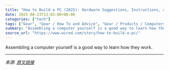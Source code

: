 ```yaml
---
title: "How to Build a PC (2025): Hardware Suggestions, Instructions, and More"
date: 2025-08-23T13:03:00+08:00
categories: ["tech"]
tags: ["Gear", "Gear / How To and Advice", "Gear / Products / Computers", "how-to", "Computers", "Shopping", "Hardware", "video games", "PCs", "buying guides", "Windows", "Do It Yourself"]
summary: "Assembling a computer yourself is a good way to learn how they work."
source_url: "https://www.wired.com/story/how-to-build-a-pc/"
---
```


Assembling a computer yourself is a good way to learn how they work.

---

*来源: [原文链接](https://www.wired.com/story/how-to-build-a-pc/)*
